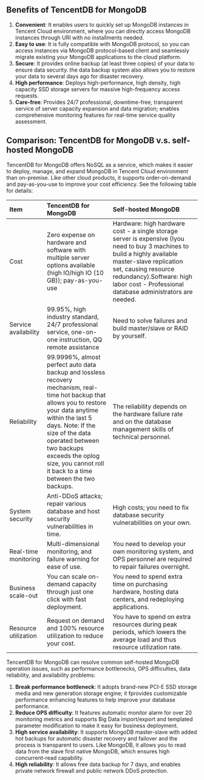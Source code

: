 ## Benefits of TencentDB for MongoDB
1. **Convenient**: It enables users to quickly set up MongoDB instances in Tencent Cloud environment, where you can directly access MongoDB instances through URI with no installments needed. <br/>
2. **Easy to use**: It is fully compatible with MongoDB protocol, so you can access instances via MongoDB protocol-based client and seamlessly migrate existing your MongoDB applications to the cloud platform. <br/>
3. **Secure**: It provides online backup (at least three copies) of your data to ensure data security. the data backup system also allows you to restore your data to several days ago for disaster recovery. <br/>
4. **High performance**:  Deploys high-performance, high density, high capacity SSD storage servers for massive high-frequency access requests. <br/>
5. **Care-free**: Provides 24/7 professional, downtime-free, transparent service of server capacity expansion and data migration; enables comprehensive monitoring features for real-time service quality assessment. <br/>

## Comparison: TencentDB for MongoDB v.s. self-hosted MongoDB
TencentDB for MongoDB offers NoSQL as a service, which makes it easier to deploy, manage, and expand MongoDB in Tencent Cloud environment than on-premise. Like other cloud products, it supports order-on-demand and pay-as-you-use to improve your cost efficiency. See the following table for details:

| Item | TencentDB for MongoDB | Self-hosted MongoDB |
| :--------- | :----------------------------------------------------------- | :----------------------------------------------------------- |
| Cost | Zero expense on hardware and software with multiple server options available (high IO/high IO (10 GB)); pay-as-you-use | Hardware: high hardware cost - a single storage server is expensive (Iyou need to buy 3 machines to build a highly available master-slave replication set, causing resource redundancy).Software: high labor cost - Professional database administrators are needed.|
| Service availability | 99.95%, high industry standard, 24/7 professional service, one-on-one instruction, QQ remote assistance | Need to solve failures and build master/slave or RAID by yourself. |
| Reliability | 99.9996%, almost perfect auto data backup and lossless recovery mechanism, real-time hot backup that allows you to restore your data anytime within the last 5 days. Note: If the size of the data operated between two backups exceeds the oplog size, you cannot roll it back to a time between the two backups. | The reliability depends on the hardware failure rate and on the database management skills of technical personnel. |
| System security | Anti-DDoS attacks; repair various database and host security vulnerabilities in time. |  High costs; you need to fix database security vulnerabilities on your own. |
| Real-time monitoring | Multi-dimensional monitoring, and failure warning for ease of use. | You need to develop your own monitoring system, and OPS personnel are required to repair failures overnight. |
| Business scale-out | You can scale on-demand capacity through just one click with fast deployment. | You need to spend extra time on purchasing hardware, hosting data centers, and redeploying applications. |
| Resource utilization | Request on demand and 100% resource utilization to reduce your cost. | You have to spend on extra resources during peak periods, which lowers the average load and thus resource utilization rate. |

TencentDB for MongoDB can resolve common self-hosted MongoDB operation issues, such as performance bottlenecks, OPS difficulties, data reliability, and availability problems:
1. **Break performance bottleneck**: It adopts brand-new PCI-E SSD storage media and new generation storage engine; it fprovides customizable performance enhancing features to help improve your database performance. <br/>
2. **Reduce OPS difficulty**: It features automatic monitor alarm for over 20 monitoring metrics and supports Big Data import/export and templated parameter modification to make it easy for business deployment. <br/>
3. **High service availability**: It supports MongoDB master-slave with added hot backups for automatic disaster recovery and failover and the process is transparent to users. Like MongoDB, it allows you to read data from the slave first native MongoDB, which ensures high concurrent-read capability. <br/>
4. **High reliability**: It allows free data backup for 7 days, and enables private network firewall and public network DDoS protection. <br/>
